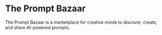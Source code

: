 
# The Prompt Bazaar

The Prompt Bazaar is a marketplace for creative minds to discover, create, and share AI-powered prompts.

